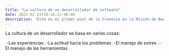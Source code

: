 ```yaml
---
title: "La cultura de un desarrollador de software"
date: 2022-02-21T18:16:21-06:00
description: 'Este es mi primer post de la travesía en la Misión de Backend con Node JS de Launch X.'
---
```


La cultura de un desarrollador se basa en varias cosas:

.-Las experiencias
.-La actitud hacia los problemas
.-El manejo de estres
.-El manejo de las herramientas


